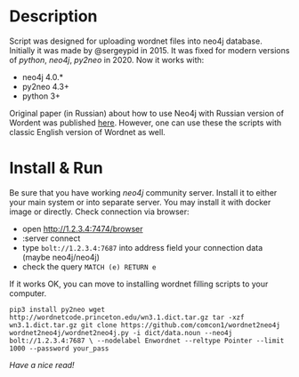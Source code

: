 # Description

Script was designed for uploading wordnet files into neo4j database.
Initially it was made by @sergeypid in 2015. It was fixed for modern 
versions of *python*, *neo4j*, *py2neo* in 2020. Now it works with:

* neo4j 4.0.*
* py2neo 4.3+
* python 3+

Original paper (in Russian) about how to use Neo4j with Russian version of
Wordent was published [here](https://habr.com/ru/post/273241/). However, one
can use these the scripts with classic English version of Wordnet as well.

# Install & Run

Be sure that you have working *neo4j* community server. Install it to either
your main system or into separate server. You may install it with docker image
or directly. Check connection via browser: 
* open http://1.2.3.4:7474/browser
* :server connect
* type `bolt://1.2.3.4:7687` into address field your connection data (maybe neo4j/neo4j)
* check the query `MATCH (e) RETURN e`

If it works OK, you can move to installing wordnet filling scripts to your
computer.

`pip3 install py2neo
wget http://wordnetcode.princeton.edu/wn3.1.dict.tar.gz
tar -xzf wn3.1.dict.tar.gz
git clone https://github.com/comcon1/wordnet2neo4j
wordnet2neo4j/wordnet2neo4j.py -i dict/data.noun --neo4j bolt://1.2.3.4:7687 \
  --nodelabel Enwordnet --reltype Pointer --limit 1000 --password your_pass`

*Have a nice read!*
